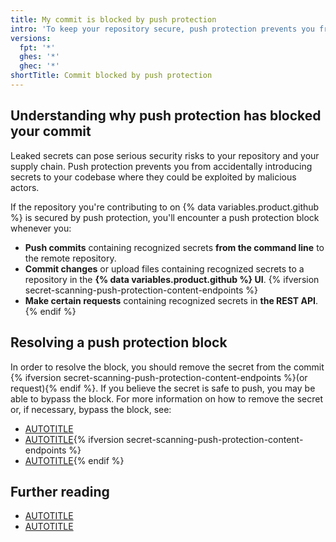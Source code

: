 ```yaml
---
title: My commit is blocked by push protection
intro: 'To keep your repository secure, push protection prevents you from accidentally committing secrets to the repository.'
versions:
  fpt: '*'
  ghes: '*'
  ghec: '*'
shortTitle: Commit blocked by push protection
---
```


## Understanding why push protection has blocked your commit

Leaked secrets can pose serious security risks to your repository and your supply chain. Push protection prevents you from accidentally introducing secrets to your codebase where they could be exploited by malicious actors.

If the repository you're contributing to on {% data variables.product.github %} is secured by push protection, you'll encounter a push protection block whenever you:

* **Push commits** containing recognized secrets **from the command line** to the remote repository.
* **Commit changes** or upload files containing recognized secrets to a repository in the **{% data variables.product.github %} UI**. {% ifversion secret-scanning-push-protection-content-endpoints %}
* **Make certain requests** containing recognized secrets in **the REST API**.{% endif %}

## Resolving a push protection block

In order to resolve the block, you should remove the secret from the commit {% ifversion secret-scanning-push-protection-content-endpoints %}(or request){% endif %}. If you believe the secret is safe to push, you may be able to bypass the block. For more information on how to remove the secret or, if necessary, bypass the block, see:

* [AUTOTITLE](/code-security/secret-scanning/working-with-secret-scanning-and-push-protection/working-with-push-protection-from-the-command-line)
* [AUTOTITLE](/code-security/secret-scanning/working-with-secret-scanning-and-push-protection/working-with-push-protection-in-the-github-ui){% ifversion secret-scanning-push-protection-content-endpoints %}
* [AUTOTITLE](/code-security/secret-scanning/working-with-secret-scanning-and-push-protection/working-with-push-protection-from-the-rest-api){% endif %}

## Further reading

* [AUTOTITLE](/code-security/secret-scanning/introduction/about-push-protection)
* [AUTOTITLE](/code-security/secret-scanning/introduction/supported-secret-scanning-patterns)
